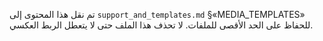 <!-- CMIS:START::RELOCATION_NOTICE -->
تم نقل هذا المحتوى إلى `support_and_templates.md` §«MEDIA_TEMPLATES» للحفاظ على الحد الأقصى للملفات. لا تحذف هذا الملف حتى لا يتعطل الربط العكسي.
<!-- CMIS:END::RELOCATION_NOTICE -->
